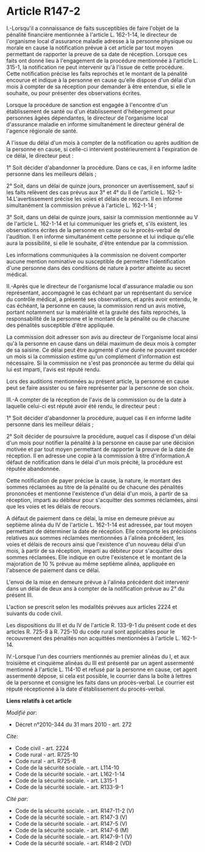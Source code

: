 # Article R147-2

I.-Lorsqu'il a connaissance de faits susceptibles de faire l'objet de la pénalité financière mentionnée à l'article L.
162-1-14, le directeur de l'organisme local d'assurance maladie adresse à la personne physique ou morale en cause la
notification prévue à cet article par tout moyen permettant de rapporter la preuve de sa date de réception. Lorsque ces faits
ont donné lieu à l'engagement de la procédure mentionnée à l'article L. 315-1, la notification ne peut intervenir qu'à
l'issue de cette procédure. Cette notification précise les faits reprochés et le montant de la pénalité encourue et indique à
la personne en cause qu'elle dispose d'un délai d'un mois à compter de sa réception pour demander à être entendue, si elle le
souhaite, ou pour présenter des observations écrites. 

Lorsque la procédure de  sanction est engagée à l'encontre d'un établissement de santé ou d'un  établissement d'hébergement
pour personnes âgées dépendantes, le directeur de  l'organisme local d'assurance maladie en informe simultanément le
directeur  général de l'agence régionale de santé.

A l'issue du délai d'un mois à compter de la notification ou après audition de la personne en cause, si celle-ci intervient
postérieurement à l'expiration de ce délai, le directeur peut : 

1° Soit décider d'abandonner la procédure. Dans ce cas, il en informe ladite personne dans les meilleurs délais ; 

2° Soit, dans un délai de quinze jours, prononcer un avertissement, sauf si les faits relèvent des cas prévus aux 3° et 4° du
II de l'article L. 162-1-14.L'avertissement précise les voies et délais de recours. Il en informe simultanément la commission
prévue à l'article L. 162-1-14 ; 

3° Soit, dans un délai de quinze jours, saisir la commission mentionnée au V de l'article L. 162-1-14 et lui communiquer les
griefs et, s'ils existent, les observations écrites de la personne en cause ou le procès-verbal de l'audition. Il en informe
simultanément cette personne et lui indique qu'elle aura la possibilité, si elle le souhaite, d'être entendue par la
commission. 

Les informations communiquées à la commission ne doivent comporter aucune mention nominative ou susceptible de permettre
l'identification d'une personne dans des conditions de nature à porter atteinte au secret médical. 

II.-Après que le directeur de l'organisme local d'assurance maladie ou son représentant, accompagné le cas échéant par un
représentant du service du contrôle médical, a présenté ses observations, et après avoir entendu, le cas échéant, la personne
en cause, la commission rend un avis motivé, portant notamment sur la matérialité et la gravité des faits reprochés, la
responsabilité de la personne et le montant de la pénalité ou de chacune des pénalités susceptible d'être appliquée. 

La commission doit adresser son avis au directeur de l'organisme local ainsi qu'à la personne en cause dans un délai maximum
de deux mois à compter de sa saisine. Ce délai peut être augmenté d'une durée ne pouvant excéder un mois si la commission
estime qu'un complément d'information est nécessaire. Si la commission ne s'est pas prononcée au terme du délai qui lui est
imparti, l'avis est réputé rendu. 

Lors des auditions mentionnées au présent article, la personne en cause peut se faire assister ou se faire représenter par la
personne de son choix. 

III.-A compter de la réception de l'avis de la commission ou de la date à laquelle celui-ci est réputé avoir été rendu, le
directeur peut : 

1° Soit décider d'abandonner la procédure, auquel cas il en informe ladite personne dans les meilleur délais ; 

2° Soit décider de poursuivre la procédure, auquel cas il dispose d'un délai d'un mois pour notifier la pénalité à la
personne en cause par une décision motivée et par tout moyen permettant de rapporter la preuve de la date de réception. Il en
adresse une copie à la commission à titre d'information.A défaut de notification dans le délai d'un mois précité, la
procédure est réputée abandonnée. 

Cette notification de payer précise la cause, la nature, le montant des sommes réclamées au titre de la pénalité ou de
chacune des pénalités prononcées et mentionne l'existence d'un délai d'un mois, à partir de sa réception, imparti au débiteur
pour s'acquitter des sommes réclamées, ainsi que les voies et les délais de recours.

A défaut de paiement dans ce délai, la mise en demeure prévue au septième alinéa du IV de l'article L. 162-1-14 est adressée,
par tout moyen permettant de déterminer la date de réception. Elle comporte les précisions relatives aux sommes réclamées
mentionnées à l'alinéa précédent, les voies et délais de recours ainsi que l'existence d'un nouveau délai d'un mois, à partir
de sa réception, imparti au débiteur pour s'acquitter des sommes réclamées. Elle indique en outre l'existence et le montant
de la majoration de 10 % prévue au même septième alinéa, appliquée en l'absence de paiement dans ce délai.

L'envoi de la mise en demeure prévue à l'alinéa précédent doit intervenir dans un délai de deux ans à compter de la
notification prévue au 2° du présent III.

L'action se prescrit selon les modalités prévues aux articles 2224 et suivants du code civil. 

Les dispositions du III et du IV de l'article R. 133-9-1 du présent code et des articles R. 725-8 à R. 725-10 du code rural
sont applicables pour le recouvrement des pénalités non acquittées mentionnées à l'article L. 162-1-14. 

IV.-Lorsque l'un des courriers mentionnés au premier alinéas du I, et aux troisième et cinquième alinéas du III est présenté
par un agent assermenté mentionné à l'article L. 114-10 et refusé par la personne en cause, cet agent assermenté dépose, si
cela est possible, le courrier dans la boîte à lettres de la personne et consigne les faits dans un procès-verbal. Le
courrier est réputé réceptionné à la date d'établissement du procès-verbal.

**Liens relatifs à cet article**

_Modifié par_:

  - Décret n°2010-344 du 31 mars 2010 - art. 272

_Cite_:

  - Code civil - art. 2224
  - Code rural - art. R725-10
  - Code rural - art. R725-8
  - Code de la sécurité sociale. - art. L114-10
  - Code de la sécurité sociale. - art. L162-1-14
  - Code de la sécurité sociale. - art. L315-1
  - Code de la sécurité sociale. - art. R133-9-1

_Cité par_:

  - Code de la sécurité sociale. - art. R147-11-2 (V)
  - Code de la sécurité sociale. - art. R147-3 (V)
  - Code de la sécurité sociale. - art. R147-5 (V)
  - Code de la sécurité sociale. - art. R147-6 (M)
  - Code de la sécurité sociale. - art. R147-9-1 (V)
  - Code de la sécurité sociale. - art. R148-2 (VD)

